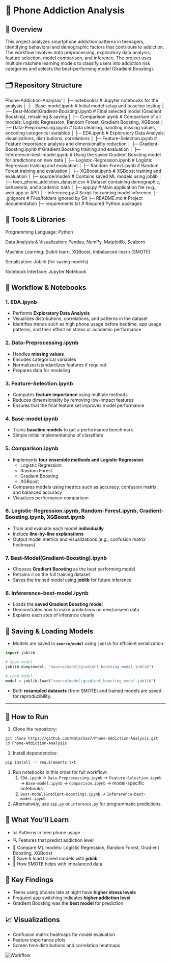 # 📱 Phone Addiction Analysis


## 📌 Overview

This project analyzes smartphone addiction patterns in teenagers, identifying behavioral and demographic factors that contribute to addiction. The workflow involves data preprocessing, exploratory data analysis, feature selection, model comparison, and inference. The project uses multiple machine learning models to classify users into addiction risk categories and selects the best-performing model (Gradient Boosting).


## 🗂 Repository Structure 
Phone-Addiction-Analysis/
│
├─ notebooks/                   # Jupyter notebooks for the analysis
│   ├─ Base-model.ipynb         # Initial model setup and baseline testing
│   ├─ Best-Model(Gradient-Boosting).ipynb  # Final selected model (Gradient Boosting), retraining & saving
│   ├─ Comparison.ipynb         # Comparison of all models: Logistic Regression, Random Forest, Gradient Boosting, XGBoost
│   ├─ Data-Preprocessing.ipynb # Data cleaning, handling missing values, encoding categorical variables
│   ├─ EDA.ipynb                # Exploratory Data Analysis: visualizations, distributions, correlations
│   ├─ Feature-Selection.ipynb  # Feature importance analysis and dimensionality reduction
│   ├─ Gradient-Boosting.ipynb  # Gradient Boosting training and evaluation
│   ├─ Infererence-best-model.ipynb # Using the saved Gradient Boosting model for predictions on new data
│   ├─ Logistic-Regression.ipynb  # Logistic Regression training and evaluation
│   ├─ Random-Forest.ipynb      # Random Forest training and evaluation
│   ├─ XGBoost.ipynb            # XGBoost training and evaluation
│
├─ source/model/                # Contains saved ML models using joblib
│
├─ teen_phone_addiction_dataset.csv  # Dataset containing demographic, behavioral, and academic data
│
├─ app.py                       # Main application file (e.g., web app or API)
├─ inference.py                 # Script for running model inference
├─ .gitignore                   # Files/folders ignored by Git
├─ README.md                    # Project documentation
├─ requirements.txt             # Required Python packages


## 🧰 Tools & Libraries

Programming Language: Python

Data Analysis & Visualization: Pandas, NumPy, Matplotlib, Seaborn

Machine Learning: Scikit-learn, XGBoost, Imbalanced-learn (SMOTE)

Serialization: Joblib (for saving models)

Notebook Interface: Jupyter Notebook

## 📝 Workflow & Notebooks

### 1. **EDA.ipynb**

- Performs **Exploratory Data Analysis**
- Visualizes distributions, correlations, and patterns in the dataset
- Identifies trends such as high phone usage before bedtime, app usage patterns, and their effect on stress or academic performance

### 2. **Data-Preprocessing.ipynb**

- Handles **missing values**
- Encodes categorical variables
- Normalizes/standardizes features if required
- Prepares data for modeling

### 3. **Feature-Selection.ipynb**

- Computes **feature importance** using multiple methods
- Reduces dimensionality by removing low-impact features
- Ensures that the final feature set improves model performance

### 4. **Base-model.ipynb**

- Trains **baseline models** to get a performance benchmark
- Simple initial implementations of classifiers

### 5. **Comparison.ipynb**

- Implements **four ensemble methods and Logistic Regression**:
    - Logistic Regression
    - Random Forest
    - Gradient Boosting
    - XGBoost
- Compares models using metrics such as accuracy, confusion matrix, and balanced accuracy
- Visualizes performance comparison

### 6. **Logistic-Regression.ipynb, Random-Forest.ipynb, Gradient-Boosting.ipynb, XGBoost.ipynb**

- Train and evaluate each model **individually**
- Include **line-by-line explanations**
- Output model metrics and visualizations (e.g., confusion matrix heatmaps)

### 7. **Best-Model(Gradient-Boosting).ipynb**

- Chooses **Gradient Boosting** as the best performing model
- Retrains it on the full training dataset
- Saves the trained model using **joblib** for future inference

### 8. **Infererence-best-model.ipynb**

- Loads the **saved Gradient Boosting model**
- Demonstrates how to make predictions on new/unseen data
- Explains each step of inference clearly

## 💾 Saving & Loading Models

- Models are saved in **`source/model`** using `joblib` for efficient serialization:

```python
import joblib

# Save model
joblib.dump(model, "source/model/gradient_boosting_model.joblib")

# Load model
model = joblib.load("source/model/gradient_boosting_model.joblib")

```

- Both **resampled datasets** (from SMOTE) and trained models are saved for reproducibility.

---

## 🚀 How to Run

1. Clone the repository:

```bash
git clone https://github.com/Natashaa7/Phone-Addiction-Analysis.git
cd Phone-Addiction-Analysis

```

1. Install dependencies:

```bash
pip install -r requirements.txt

```

1. Run notebooks in this order for full workflow:
    1. `EDA.ipynb` → `Data-Preprocessing.ipynb` → `Feature-Selection.ipynb` → `Base-model.ipynb` → `Comparison.ipynb` → model-specific notebooks
    2. `Best-Model(Gradient-Boosting).ipynb` → `Infererence-best-model.ipynb`
2. Alternatively, use `app.py` or `inference.py` for programmatic predictions.

## 🧠 What You’ll Learn

- 📊 Patterns in teen phone usage
- 🔍 Features that predict addiction level
- 🤖 Compare ML models: Logistic Regression, Random Forest, Gradient Boosting, XGBoost
- 💾 Save & load trained models with **joblib**
- 🧪 How SMOTE helps with imbalanced data

## 🎯 Key Findings

- Teens using phones late at night have **higher stress levels**
- Frequent app switching indicates **higher addiction level**
- Gradient Boosting was the **best model** for prediction

## 📈 Visualizations

- Confusion matrix heatmaps for model evaluation
- Feature importance plots
- Screen time distributions and correlation heatmaps

![Workflow](docs/jupyter_workflow.gif) 
